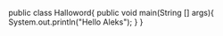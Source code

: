 public class Halloword{
    public void main(String [] args){
        System.out.println("Hello Aleks");
    }
}